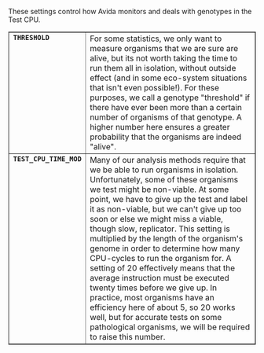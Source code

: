<p>These settings control how Avida monitors and deals with genotypes in the Test CPU.</p>
<table border="1">
<tbody>
<tr>
<td valign="top"><strong><code>THRESHOLD</code></strong></td>
<td>For some statistics, we only want to measure organisms that we are sure are alive, but its not worth taking the time to run them all in isolation, without outside effect (and in some eco-system situations that isn't even possible!). For these purposes, we call a genotype "threshold" if there have ever been more than a certain number of organisms of that genotype. A higher number here ensures a greater probability that the organisms are indeed "alive".</td>
</tr>
<tr>
<td valign="top"><strong><code>TEST_CPU_TIME_MOD</code></strong></td>
<td>Many of our analysis methods require that we be able to run organisms in isolation. Unfortunately, some of these organisms we test might be non-viable. At some point, we have to give up the test and label it as non-viable, but we can't give up too soon or else we might miss a viable, though slow, replicator. This setting is multiplied by the length of the organism's genome in order to determine how many CPU-cycles to run the organism for. A setting of 20 effectively means that the average instruction must be executed twenty times before we give up. In practice, most organisms have an efficiency here of about 5, so 20 works well, but for accurate tests on some pathological organisms, we will be required to raise this number.</td>
</tr>
</tbody>
</table>
